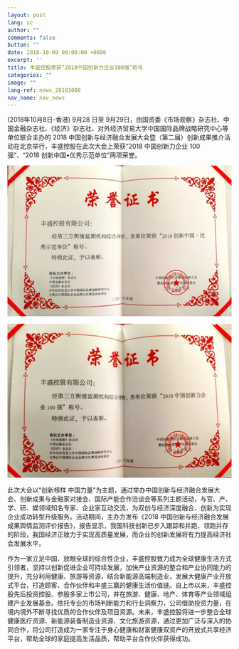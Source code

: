 ```yaml
---
layout: post
lang: sc
author: ""
comments: false
button: ""
date: 2018-10-09 00:00:00 +0800
excerpt: ''
title: 丰盛控股荣获“2018中国创新力企业100强”称号
categories: ""
image: ""
lang-ref: news_20181008
nav_name: nav_news
---
```


(2018年10月8日-香港) 9月28 日至 9月29日，由国资委《市场观察》杂志社、中国金融杂志社、《经济》杂志社、对外经济贸易大学中国国际品牌战略研究中心等单位联合主办的 2018 中国创新与经济融合发展大会暨（第二届）创新成果推介活动在北京举行，丰盛控股在此次大会上荣获“2018 中国创新力企业 100 强”、“2018 创新中国•优秀示范单位”两项荣誉。

![](/files/forestry_uploads/2018-10-08-01-1080x727.jpg)

![](/files/forestry_uploads/2018-10-08-02742.jpg)

此次大会以“创新榜样 中国力量”为主题，通过举办中国创新与经济融合发展大会、创新成果与金融家对接会、国际产能合作洽谈会等系列主题活动，与官、产、学、研、媒领域知名专家、企业家互动交流，为双创与经济深度融合、创新为实现企业成功转型升级服务。活动期间，主办方发布《2018 中国创新与经济融合发展成果舆情监测评价报告》，报告显示，我国科技创新已步入跟踪和并跑、领跑并存的阶段，我国经济正致力于实现高质量发展，而企业的创新发展将有力提高经济社会发展水平。

作为一家立足中国、放眼全球的综合性企业，丰盛控股致力成为全球健康生活方式引领者，坚持以创新促进企业可持续发展，加快产业资源的整合和产业协同能力的提升，充分利用健康、旅游等资源，结合新能源高端制造业，发展大健康产业开放式平台，打造顾客、合作伙伴和丰盛三赢的健康生活价值链。自上市以来，丰盛控股先后投资控股、参股多家上市公司，并在旅游、健康、地产、体育等产业领域组建产业发展基金。依托专业的市场判断能力和行业洞察力，公司借助投资力量，在境内境外不断寻找优质的合作伙伴及项目资源。未来，丰盛控股将进一步整合全球健康医疗资源、新能源装备制造业资源、文化旅游资源，通过更加广泛与深入的协同合作，将公司打造成为一家专注于身心健康和财富健康双资产的开放式共享经济平台，帮助全球的家庭提高生活品质，帮助平台合作伙伴获得成功。

